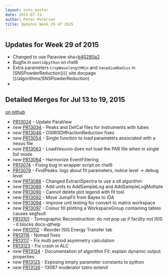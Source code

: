 ```yaml
---
layout: onto_master
date: 2015-07-13
author: Peter Peterson
title: Updates Week 29 of 2015
---
```

Updates for Week 29 of 2015
---------------------------
* Changed to use Paraview sha=[b40280a2](https://github.com/Kitware/ParaView/tree/b40280a2f274aa27aac707abf9097317f731dcc1)
* Bugfix in `mantidpython` on rhel6
* Extra parameters `CropWavelengthMin` and `VanadiumRadius` in [SNSPowderReduction]({{ site.docpage }}/algorithms/SNSPowderReduction)
*

Detailed Merges for Jul 13 to 19, 2015
--------------------------------------
[on github](https://github.com/mantidproject/mantid/pulls?q=is%3Apr+merged%3A2015-07-14..2015-07-19)

* [PR13024](https://github.com/mantidproject/mantid/pull/13024) - Update ParaView
* *new* [PR13034](https://github.com/mantidproject/mantid/pull/13034) - Peaks and DetCal files for instruments with tubes
* *new* [PR13046](https://github.com/mantidproject/mantid/pull/13046) - OSIRISDiffractionReduction fixes
* *new* [PR13054](https://github.com/mantidproject/mantid/pull/13054) - Single function to load parameters associated with a nexus file
* *new* [PR13063](https://github.com/mantidproject/mantid/pull/13063) - LoadVesuvio does not load the PAR file when in single foil mode
* *new* [PR13064](https://github.com/mantidproject/mantid/pull/13064) - Harmonize EventFiltering
* [PR13074](https://github.com/mantidproject/mantid/pull/13074) - Fixing bug in wrapper script on rhel6
* [PR13079](https://github.com/mantidproject/mantid/pull/13079) - FindPeaks: logs about fit parameters, notice level  -> debug level
* *new* [PR13088](https://github.com/mantidproject/mantid/pull/13088) - Changed ExtractSpectra to use a stl algorithm
* *new* [PR13089](https://github.com/mantidproject/mantid/pull/13089) - Add units to AddSampleLog and AddSampleLogMultiple
* *new* [PR13090](https://github.com/mantidproject/mantid/pull/13090) - Cannot delete plot legend with fit tool
* *new* [PR13092](https://github.com/mantidproject/mantid/pull/13092) - Move JumpFit from Bayes to IDA
* *new* [PR13094](https://github.com/mantidproject/mantid/pull/13094) - improve unit testing for convert to matrix workspace
* *new* [PR13097](https://github.com/mantidproject/mantid/pull/13097) - Colour fill plotting a WorkspaceGroup containing tables causes segfault
* [PR13101](https://github.com/mantidproject/mantid/pull/13101) - Tomographic Reconstruction: do not pop up if faciilty not ISIS - it blocks docs-qthelp
* *new* [PR13112](https://github.com/mantidproject/mantid/pull/13112) - Reorder ISIS Energy Transfer tab
* [PR13116](https://github.com/mantidproject/mantid/pull/13116) - Nomad fixes
* [PR13117](https://github.com/mantidproject/mantid/pull/13117) - Fix multi period asymmetry calculation
* [PR13123](https://github.com/mantidproject/mantid/pull/13123) - Fix crash in ALC
* *new* [PR13124](https://github.com/mantidproject/mantid/pull/13124) - Documentation of algorithm Fit: explain dynamic output properties
* *new* [PR13125](https://github.com/mantidproject/mantid/pull/13125) - Exposing empty parameter constants to python
* *new* [PR13126](https://github.com/mantidproject/mantid/pull/13126) - 13087 moderator tzero extend
